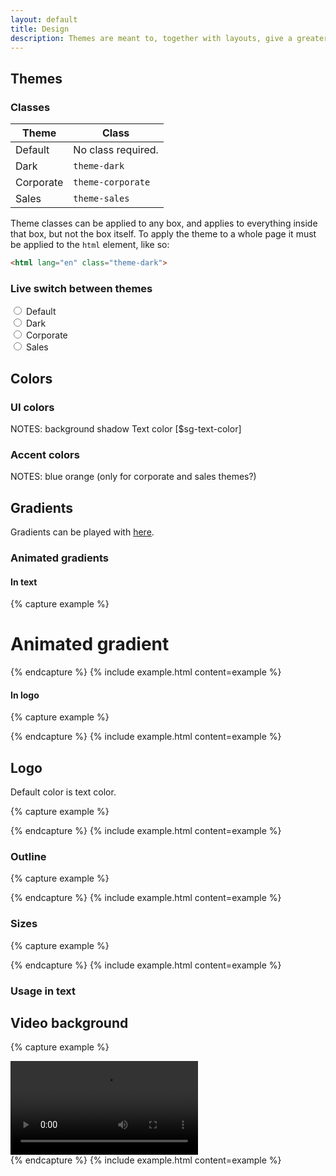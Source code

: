 ```yaml
---
layout: default
title: Design
description: Themes are meant to, together with layouts, give a greater sense of order while browsing around the site, by visually telling the user what section he is viewing.
---
```


## Themes

### Classes

| Theme     | Class              |
| --------- |--------------------|
| Default   | No class required. |
| Dark      | `theme-dark`       |  
| Corporate | `theme-corporate`  |
| Sales     | `theme-sales`      |



Theme classes can be applied to any box, and applies to everything inside that box, but not the box itself. To apply the theme to a whole page it must be applied to the `html` element, like so:

```html
<html lang="en" class="theme-dark">
```

### Live switch between themes

<div id="theme-switcher">

  <div class="custom-control custom-radio custom-control-inline">
    <input type="radio" id="theme-default" name="theme-class" class="custom-control-input" v-on:change="switchTheme('')">
    <label class="custom-control-label" for="theme-default">Default</label>
  </div>
  <div class="custom-control custom-radio custom-control-inline">
    <input type="radio" id="theme-dark" name="theme-class" class="custom-control-input" v-on:change="switchTheme('theme-dark')">
    <label class="custom-control-label" for="theme-dark">Dark</label>
  </div>
  <div class="custom-control custom-radio custom-control-inline">
    <input type="radio" id="theme-corporate" name="theme-class" class="custom-control-input" v-on:change="switchTheme('theme-corporate')">
    <label class="custom-control-label" for="theme-corporate">Corporate</label>
  </div>
  <div class="custom-control custom-radio custom-control-inline">
    <input type="radio" id="theme-sales" name="theme-class" class="custom-control-input" v-on:change="switchTheme('theme-sales')">
    <label class="custom-control-label" for="theme-sales">Sales</label>
  </div>

</div>


## Colors

### UI colors

NOTES:
background
shadow
Text color [$sg-text-color]


### Accent colors

NOTES:
blue
orange
(only for corporate and sales themes?)


## Gradients

<div class="docs-gradients-container">
  <div class="docs-gradient-item"><div class="docs-gradient docs-gradient-1"></div><div class="docs-color-codes"></div></div>
  <div class="docs-gradient-item"><div class="docs-gradient docs-gradient-2"></div><div class="docs-color-codes"></div></div>
  <div class="docs-gradient-item"><div class="docs-gradient docs-gradient-3"></div><div class="docs-color-codes"></div></div>
  <div class="docs-gradient-item"><div class="docs-gradient docs-gradient-4"></div><div class="docs-color-codes"></div></div>
  <div class="docs-gradient-item"><div class="docs-gradient docs-gradient-5"></div><div class="docs-color-codes"></div></div>
  <div class="docs-gradient-item"><div class="docs-gradient docs-gradient-6"></div><div class="docs-color-codes"></div></div>
  <div class="docs-gradient-item"><div class="docs-gradient docs-gradient-7"></div><div class="docs-color-codes"></div></div>
  <div class="docs-gradient-item"><div class="docs-gradient docs-gradient-8"></div><div class="docs-color-codes"></div></div>
</div>

Gradients can be played with [here](https://www.css-gradient.com/).

### Animated gradients

<div class="docs-gradients-container">
  <div class="docs-gradient-item">
    <div class="docs-gradient moving-gradient-bg"></div>
  </div>
</div>

#### In text

{% capture example %}
<h1 class="display-2 moving-gradient-bg">Animated gradient</h1>
{% endcapture %}
{% include example.html content=example %}

#### In logo

{% capture example %}
<div class="logo massive outline center moving-gradient-bg"></div>
{% endcapture %}
{% include example.html content=example %}


## Logo

Default color is text color.

{% capture example %}
<div class="logo"></div>
{% endcapture %}
{% include example.html content=example %}

### Outline

{% capture example %}
<div class="logo outline"></div>
{% endcapture %}
{% include example.html content=example %}

### Sizes

{% capture example %}
<div class="logo massive center"></div>
{% endcapture %}
{% include example.html content=example %}

### Usage in text

## Video background

{% capture example %}
<div class="video-background">
  <video>
    <source src="waterfall.webm" type="video/webm">
    <source src="waterfall.mp4" type="video/mp4">
  </video>
  <div class="content"></div>
</div>
{% endcapture %}
{% include example.html content=example %}
